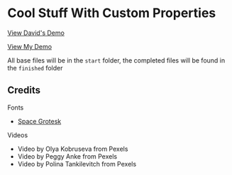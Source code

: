 # Cool Stuff With Custom Properties

[View David's Demo](https://frzrbox.github.io/coolStuffWithCustomProperties/finished/)

[View My Demo](https://kccnma.github.io/coolStuffWithCustomProperties/start/)

All base files will be in the `start` folder, the completed files will be found in the `finished` folder

## Credits

Fonts

- [Space Grotesk](https://fonts.google.com/specimen/Space+Grotesk?preview.text_type=custom#standard-styles)

Videos

- Video by Olya Kobruseva from Pexels
- Video by Peggy Anke from Pexels
- Video by Polina Tankilevitch from Pexels
